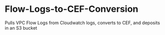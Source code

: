 # Flow-Logs-to-CEF-Conversion
Pulls VPC Flow Logs from Cloudwatch logs, converts to CEF, and deposits in an S3 bucket
